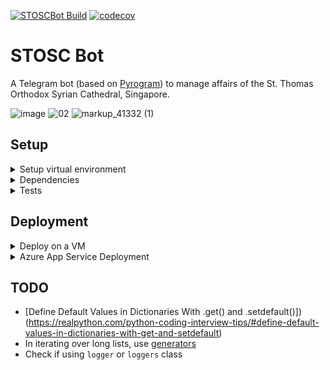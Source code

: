 [![STOSCBot Build](https://github.com/viper25/stoscbot/actions/workflows/python-app.yml/badge.svg)](https://github.com/viper25/stoscbot/actions/workflows/python-app.yml)  [![codecov](https://codecov.io/gh/viper25/stoscbot/branch/main/graph/badge.svg?token=QQ3WXQ2TSQ)](https://codecov.io/gh/viper25/stoscbot)

# STOSC Bot
A Telegram bot (based on [Pyrogram](https://docs.pyrogram.org/)) to manage affairs of the St. Thomas Orthodox Syrian Cathedral, Singapore.

![image](https://user-images.githubusercontent.com/327990/142089101-04f782d3-0982-4ac0-83d0-899d714bc1cb.png) ![02](https://user-images.githubusercontent.com/327990/142300513-b2cbde04-f695-40f3-92f3-5e56649550f9.png) ![markup_41332 (1)](https://user-images.githubusercontent.com/327990/145735665-da9a6c31-29cc-4a5e-8824-8cd8653b84f8.png)




## Setup 
<details>

<summary>
Setup virtual environment
</summary>

```bash
python -m venv .venv
```

Activate (on Windows):
```dos
.venv\Scripts\activate.bat
```

On Linux:

Change `config.ini` for server. 

```bash
source .venv/bin/activate
nohup python3 run_stoscbot.py &
```
</details>

<details>

<summary>
Dependencies
</summary>

## Install dependencies.

```bash
pip install -r requirements.txt
```

### Upgrade dependencies

```bash
pip install --upgrade -r requirements.txt
```
</details>

<details>
<summary>
Tests
</summary>

## Run Tests
```
pytest --cov=./ --cov-report=xml
coverage report
```
</details>

## Deployment
<details>
<summary>Deploy on a VM</summary>

1. [Do not re-use](https://docs.pyrogram.org/faq#can-i-use-multiple-clients-at-once-on-the-same-account) a session file when deploying to a new instance. To do so, delete any existing `.session` file and run `python3 run_stoscbot.py` and enter the bot ID to create new `*.session` files. Ensure [config.ini](https://docs.pyrogram.org/topics/config-file#the-config-ini-file) is present.
2. Copy the [Google API keys](https://console.cloud.google.com/iam-admin/serviceaccounts/details/104130143367587513093;edit=true/keys?project=api-project-57990973458) to `~/.config/gspread/service_account.json`
3. Subsequently run headless as ` nohup python3 run_stoscbot.py &`
</details>

<details>
<summary>Azure App Service Deployment
</summary>


1. In `.vscode\settings.json` set files to be ignored under the key `appService.zipIgnorePattern`.

    ```json
    {
        "appService.defaultWebAppToDeploy": "/subscriptions/xxx-xxx-xxx-xxx-xxx/resourceGroups/STOSC/providers/Microsoft.Web/sites/stosc-bot-2",
        "appService.deploySubpath": ".",
        "appService.zipIgnorePattern": [
            ".venv{,/**}",
            ".vscode{,/**}",
            ".github{,/**}",
            "__pycache__{,/**}",
            ".git{,/**}",
            ".env{,/**}"
        ],
    }
    ```
2. Add Timezone as an Application Settings variable i.e. `TZ=Asia/Singapore`
3. Set a startup script in Azure Console under `Startup Command`. This is what will be used to start the bot (do not ignore the `.session` file). 
4. It is expected the app provide an application running at port 8000. If not, the Azure App Service container will stop after a while (and our bot process will be killed). 
</details>

## TODO

* [Define Default Values in Dictionaries With .get() and .setdefault()])(https://realpython.com/python-coding-interview-tips/#define-default-values-in-dictionaries-with-get-and-setdefault)
* In iterating over long lists, use [generators](https://realpython.com/python-coding-interview-tips/#save-memory-with-generators)
* Check if using `logger` or `loggers` class
